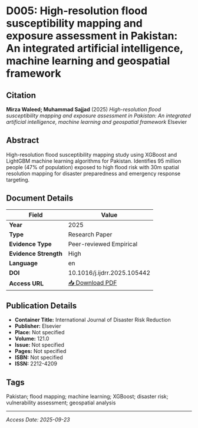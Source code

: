 # D005: High-resolution flood susceptibility mapping and exposure assessment in Pakistan: An integrated artificial intelligence, machine learning and geospatial framework

## Citation

**Mirza Waleed; Muhammad Sajjad** (2025)
*High-resolution flood susceptibility mapping and exposure assessment in Pakistan: An integrated artificial intelligence, machine learning and geospatial framework*
Elsevier

## Abstract

High-resolution flood susceptibility mapping study using XGBoost and LightGBM machine learning algorithms for Pakistan. Identifies 95 million people (47% of population) exposed to high flood risk with 30m spatial resolution mapping for disaster preparedness and emergency response targeting.

## Document Details

| Field | Value |
|-------|-------|
| **Year** | 2025 |
| **Type** | Research Paper |
| **Evidence Type** | Peer-reviewed Empirical |
| **Evidence Strength** | High |
| **Language** | en |
| **DOI** | 10.1016/j.ijdrr.2025.105442 |
| **Access URL** | [📥 Download PDF](https://devmarketimpact.s3.eu-north-1.amazonaws.com/ai-social-protection/documents/D005_Flood_susceptibility_Pakistan.pdf) |

## Publication Details

- **Container Title:** International Journal of Disaster Risk Reduction
- **Publisher:** Elsevier
- **Place:** Not specified
- **Volume:** 121.0
- **Issue:** Not specified
- **Pages:** Not specified
- **ISBN:** Not specified
- **ISSN:** 2212-4209

## Tags

Pakistan; flood mapping; machine learning; XGBoost; disaster risk; vulnerability assessment; geospatial analysis

---
*Access Date: 2025-09-23*
